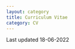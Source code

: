 ```yaml
---
layout: category
title: Curriculum Vitae
category: CV
---
```

Last updated 18-06-2022

<object data="{{ site.url }}{{ site.baseurl }}/assets/public_images/Resume_AshimaKeshava_UCL.pdf" width="800" height="800" type="application/pdf"></object>
